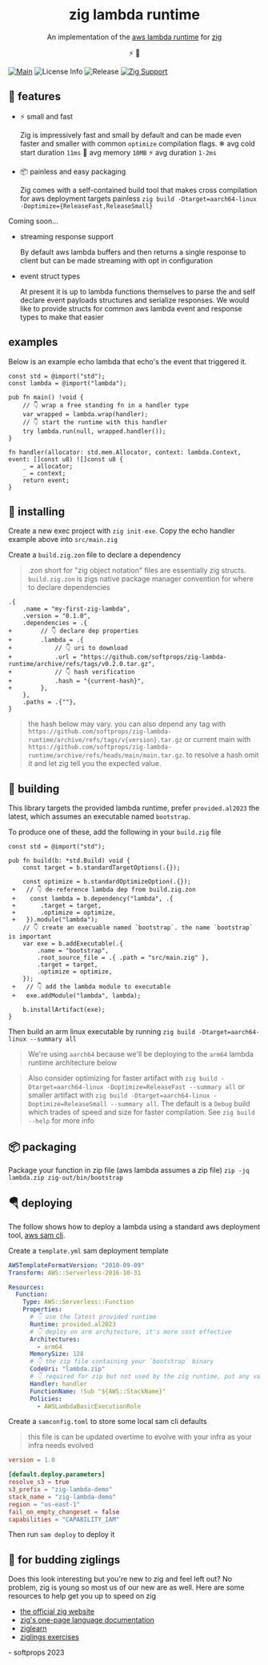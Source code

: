 <h1 align="center">
  zig lambda runtime
</h1>

<p align="center">
  An implementation of the <a href="https://docs.aws.amazon.com/lambda/latest/dg/runtimes-api.html">aws lambda runtime</a> for <a href="https://ziglang.org/">zig</a>
</p>

<div align="center">
  ⚡ 🦎
</div>

[![Main](https://github.com/softprops/zig-lambda-runtime/actions/workflows/main.yml/badge.svg)](https://github.com/softprops/zig-lambda-runtime/actions/workflows/main.yml) ![License Info](https://img.shields.io/github/license/softprops/zig-lambda-runtime) ![Release](https://img.shields.io/github/v/release/softprops/zig-lambda-runtime) [![Zig Support](https://img.shields.io/badge/zig-0.12.0-black?logo=zig)](https://ziglang.org/documentation/0.12.0/)

## 🍬 features

- ⚡ small and fast

  Zig is impressively fast and small by default and can be made even faster and smaller with common `optimize` compilation flags.
  ❄ avg cold start duration `11ms` 💾 avg memory `10MB` ⚡ avg duration `1-2ms`

- 📦 painless and easy packaging

  Zig comes with a self-contained build tool that makes cross compilation for aws deployment targets painless `zig build -Dtarget=aarch64-linux -Doptimize={ReleaseFast,ReleaseSmall}`

Coming soon...

- streaming response support

  By default aws lambda buffers and then returns a single response to client but can be made streaming with opt in configuration

- event struct types

  At present it is up to lambda functions themselves to parse the and self declare event payloads structures and serialize responses. We would like to provide structs for common aws lambda event and response types to make that easier

## examples

Below is an example echo lambda that echo's the event that triggered it.

```zig
const std = @import("std");
const lambda = @import("lambda");

pub fn main() !void {
    // 👇 wrap a free standing fn in a handler type
    var wrapped = lambda.wrap(handler);
    // 👇 start the runtime with this handler
    try lambda.run(null, wrapped.handler());
}

fn handler(allocator: std.mem.Allocator, context: lambda.Context, event: []const u8) ![]const u8 {
    _ = allocator;
    _ = context;
    return event;
}
```

## 📼 installing

Create a new exec project with `zig init-exe`. Copy the echo handler example above into `src/main.zig`

Create a `build.zig.zon` file to declare a dependency

> .zon short for "zig object notation" files are essentially zig structs. `build.zig.zon` is zigs native package manager convention for where to declare dependencies

```zig
.{
    .name = "my-first-zig-lambda",
    .version = "0.1.0",
    .dependencies = .{
+        // 👇 declare dep properties
+        .lambda = .{
+            // 👇 uri to download
+            .url = "https://github.com/softprops/zig-lambda-runtime/archive/refs/tags/v0.2.0.tar.gz",
+            // 👇 hash verification
+            .hash = "{current-hash}",
+        },
    },
    .paths = .{""},
}
```

> the hash below may vary. you can also depend any tag with `https://github.com/softprops/zig-lambda-runtime/archive/refs/tags/v{version}.tar.gz` or current main with `https://github.com/softprops/zig-lambda-runtime/archive/refs/heads/main/main.tar.gz`. to resolve a hash omit it and let zig tell you the expected value.

## 🔧 building

This library targets the provided lambda runtime, prefer `provided.al2023` the latest, which assumes an executable named `bootstrap`.

To produce one of these, add the following in your `build.zig` file

```zig
const std = @import("std");

pub fn build(b: *std.Build) void {
    const target = b.standardTargetOptions(.{});

    const optimize = b.standardOptimizeOption(.{});
 +   // 👇 de-reference lambda dep from build.zig.zon
 +    const lambda = b.dependency("lambda", .{
 +       .target = target,
 +       .optimize = optimize,
 +   }).module("lambda");
    // 👇 create an execuable named `bootstrap`. the name `bootstrap` is important
    var exe = b.addExecutable(.{
        .name = "bootstrap",
        .root_source_file = .{ .path = "src/main.zig" },
        .target = target,
        .optimize = optimize,
    });
 +   // 👇 add the lambda module to executable
 +   exe.addModule("lambda", lambda);

    b.installArtifact(exe);
}
```

Then build an arm linux executable by running `zig build -Dtarget=aarch64-linux --summary all`

> We're using `aarch64` because we'll be deploying to the `arm64` lambda runtime architecture below

> Also consider optimizing for faster artifact with `zig build -Dtarget=aarch64-linux -Doptimize=ReleaseFast --summary all` or smaller artifact with `zig build -Dtarget=aarch64-linux -Doptimize=ReleaseSmall --summary all`. The default is a `Debug` build which trades of speed and size for faster compilation. See `zig build --help` for more info

## 📦 packaging

Package your function in zip file (aws lambda assumes a zip file) `zip -jq lambda.zip zig-out/bin/bootstrap`

## 🪂 deploying

The follow shows how to deploy a lambda using a standard aws deployment tool, [aws sam cli](https://docs.aws.amazon.com/serverless-application-model/latest/developerguide/install-sam-cli.html).

Create a `template.yml` sam deployment template

```yaml
AWSTemplateFormatVersion: "2010-09-09"
Transform: AWS::Serverless-2016-10-31

Resources:
  Function:
    Type: AWS::Serverless::Function
    Properties:
      # 👇 use the latest provided runtime
      Runtime: provided.al2023
      # 👇 deploy on arm architecture, it's more cost effective
      Architectures:
        - arm64
      MemorySize: 128
      # 👇 the zip file containing your `bootstrap` binary
      CodeUri: "lambda.zip"
      # 👇 required for zip but not used by the zig runtime, put any value you like here
      Handler: handler
      FunctionName: !Sub "${AWS::StackName}"
      Policies:
        - AWSLambdaBasicExecutionRole
```

Create a `samconfig.toml` to store some local sam cli defaults

> this file is can be updated overtime to evolve with your infra as your infra needs evolved

```toml
version = 1.0

[default.deploy.parameters]
resolve_s3 = true
s3_prefix = "zig-lambda-demo"
stack_name = "zig-lambda-demo"
region = "us-east-1"
fail_on_empty_changeset = false
capabilities = "CAPABILITY_IAM"
```

Then run `sam deploy` to deploy it

## 🥹 for budding ziglings

Does this look interesting but you're new to zig and feel left out? No problem, zig is young so most us of our new are as well. Here are some resources to help get you up to speed on zig

- [the official zig website](https://ziglang.org/)
- [zig's one-page language documentation](https://ziglang.org/documentation/0.11.0/)
- [ziglearn](https://ziglearn.org/)
- [ziglings exercises](https://github.com/ratfactor/ziglings)

\- softprops 2023
